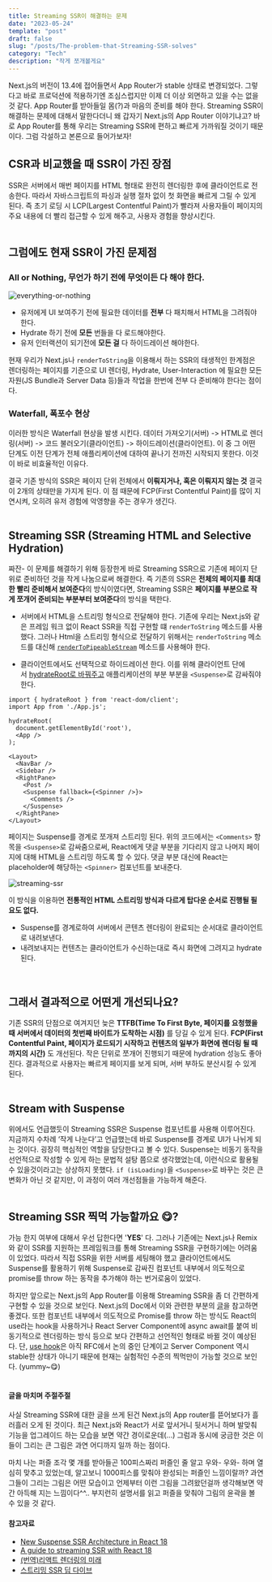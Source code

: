 ```yaml
---
title: Streaming SSR이 해결하는 문제
date: "2023-05-24"
template: "post"
draft: false
slug: "/posts/The-problem-that-Streaming-SSR-solves"
category: "Tech"
description: "작게 쪼개볼게요"
---
```

Next.js의 버전이 13.4에 접어들면서 App Router가 stable 상태로 변경되었다. 그렇다고 바로 프로덕션에 적용하기엔 조심스럽지만 이제 더 이상 외면하고 있을 수는 없을 것 같다. App Router를 받아들일 몸(?)과 마음의 준비를 해야 한다. Streaming SSR이 해결하는 문제에 대해서 말한다더니 왜 갑자기 Next.js의 App Router 이야기냐고? 바로 App Router를 통해 우리는 Streaming SSR에 편하고 빠르게 가까워질 것이기 때문이다. 그럼 각설하고 본론으로 들어가보자! 
## CSR과 비교했을 때 SSR이 가진 장점

SSR은 서버에서 매번 페이지를 HTML 형태로 완전히 렌더링한 후에 클라이언트로 전송한다. 따라서 자바스크립트의 파싱과 실행 절차 없이 첫 화면을 빠르게 그릴 수 있게 된다. 즉 초기 로딩 시 LCP(Largest Contentful Paint)가 빨라져 사용자들이 페이지의 주요 내용에 더 빨리 접근할 수 있게 해주고, 사용자 경험을 향상시킨다.
<br /><br />

## 그럼에도 현재 SSR이 가진 문제점
### All or Nothing, 무언가 하기 전에 무엇이든 다 해야 한다.
![everything-or-nothing](/media/everything-or-nothing.png)

- 유저에게 UI 보여주기 전에 필요한 데이터를 **전부** 다 패치해서 HTML을 그려줘야 한다.
- Hydrate 하기 전에 **모든** 번들을 다 로드해야한다.
- 유저 인터랙션이 되기전에 **모든 걸** 다 하이드레이션 해야한다.

현재 우리가 Next.js나 `renderToString`을 이용해서 하는 SSR의 태생적인 한계점은 렌더링하는 페이지를 기준으로 UI 렌더링, Hydrate, User-Interaction 에 필요한 모든 자원(JS Bundle과 Server Data 등)들과 작업을 한번에 전부 다 준비해야 한다는 점이다.

### Waterfall, 폭포수 현상

이러한 방식은 Waterfall 현상을 발생 시킨다. 데이터 가져오기(서버) -> HTML로 렌더링(서버) -> 코드 불러오기(클라이언트) -> 하이드레이션(클라이언트). 이 중 그 어떤 단계도 이전 단계가 전체 애플리케이션에 대하여 끝나기 전까진 시작되지 못한다. 이것이 바로 비효율적인 이유다.

결국 기존 방식의 SSR은 페이지 단위 전체에서 **이뤄지거나, 혹은 이뤄지지 않는 것** 결국 이 2개의 상태만을 가지게 된다. 이 점 때문에 FCP(First Contentful Paint)를 많이 지연시켜, 오히려 유저 경험에 악영향을 주는 경우가 생긴다.
<br /><br />

## Streaming SSR **(Streaming HTML and Selective Hydration)**

짜잔- 이 문제를 해결하기 위해 등장한게 바로 Streaming SSR으로 기존에 페이지 단위로 준비하던 것을 작게 나눔으로써 해결한다. 즉 기존의 SSR은 **전체의 페이지를 최대한 빨리 준비해서 보여준다**의 방식이였다면, Streaming SSR은 **페이지를 부분으로 작게 쪼개어 준비되는 부분부터 보여준다**의 방식을 택한다. 

- 서버에서 HTML을 스트리밍 형식으로 전달해야 한다. 기존에 우리는 Next.js와 같은 프레임 워크 없이 React SSR을 직접 구현할 떄 `renderToString` 메소드를 사용했다. 그러나 Html을 스트리밍 형식으로 전달하기 위해서는 `renderToString` 메소드를 대신해 [`renderToPipeableStream`](https://react.dev/reference/react-dom/server/renderToPipeableStream) 메소드를 사용해야 한다.

- 클라이언트에서도 선택적으로 하이드레이션 한다. 이를 위해 클라이언트 단에서 [hydrateRoot로 바꿔주고](https://github.com/reactwg/react-18/discussions/5) 애플리케이션의 부분 부분을 `<Suspense>`로 감싸줘야 한다.

```tsx
import { hydrateRoot } from 'react-dom/client';
import App from './App.js';

hydrateRoot(
  document.getElementById('root'),
  <App />
);

```


```tsx
<Layout>
  <NavBar />
  <Sidebar />
  <RightPane>
    <Post />
    <Suspense fallback={<Spinner />}>
      <Comments />
    </Suspense>
  </RightPane>
</Layout>
```

페이지는 Suspense를 경계로 쪼개져 스트리밍 된다. 위의 코드에서는 `<Comments>` 항목을 `<Suspense>`로 감싸줌으로써, React에게 댓글 부분을 기다리지 않고 나머지 페이지에 대해 HTML을 스트리밍 하도록 할 수 있다. 댓글 부분 대신에 React는 placeholder에 해당하는 `<Spinner>` 컴포넌트를 보내준다.

![streaming-ssr](/media/streaming-ssr.png)

이 방식을 이용하면 **전통적인 HTML 스트리밍 방식과 다르게 탑다운 순서로 진행될 필요도 없다.**

- Suspense를 경계로하여 서버에서 콘텐츠 렌더링이 완료되는 순서대로 클라이언트로 내려보낸다.
- 내려보내지는 컨텐츠는 클라이언트가 수신하는대로 즉시 화면에 그려지고 hydrate된다.
<br />

## 그래서 결과적으로 어떤게 개선되나요?

기존 SSR의 단점으로 여겨지던 늦은 **TTFB(Time To First Byte, 페이지를 요청했을 때 서버에서 데이터의 첫번째 바이트가 도착하는 시점)** 를 당길 수 있게 된다. **FCP(First Contentful Paint, 페이지가 로드되기 시작하고 컨텐츠의 일부가 화면에 렌더링 될 때 까지의 시간)** 도 개선된다. 작은 단위로 쪼개어 진행되기 때문에 hydration 성능도 좋아진다. 결과적으로 사용자는 빠르게 페이지를 보게 되며, 서버 부하도 분산시킬 수 있게 된다. 
<br /><br />


## Stream with Suspense

위에서도 언급했듯이 Streaming SSR은 Suspense 컴포넌트를 사용해 이루어진다. 지금까지 수차례 ‘작게 나눈다’고 언급했는데 바로 Suspense를 경계로 UI가 나뉘게 되는 것이다. 굉장히 핵심적인 역할을 담당한다고 볼 수 있다. 
Suspense는 비동기 동작을 선언적으로 작성할 수 있게 하는 문법적 설탕 쯤으로 생각했었는데, 이런식으로 활용될 수 있을것이라고는 상상하지 못했다. `if (isLoading)`을 `<Suspense>`로 바꾸는 것은 큰 변화가 아닌 것 같지만, 이 과정이 여러 개선점들을 가능하게 해준다.
<br /><br />

## Streaming SSR 찍먹 가능할까요 😋?
가능 한지 여부에 대해서 우선 답한다면 '**YES**' 다. 그러나 기존에는 Next.js나 Remix와 같이 SSR를 지원하는 프레임워크를 통해 Streaming SSR을 구현하기에는 어려움이 있었다. 따라서 직접 SSR을 위한 서버를 세팅해야 했고 클라이언트에서도 Suspense를 활용하기 위해 Suspense로 감싸진 컴포넌트 내부에서 의도적으로 promise를 throw 하는 동작을 추가해야 하는 번거로움이 있었다. 

하지만 앞으로는 Next.js의 App Router를 이용해 Streaming SSR을 좀 더 간편하게 구현할 수 있을 것으로 보인다. Next.js의 Doc에서 이와 관련한 부분의 [글](https://nextjs.org/docs/app/building-your-application/routing/loading-ui-and-streaming#streaming-with-suspense)을 참고하면 좋겠다. 또한 컴포넌트 내부에서 의도적으로 Promise를 throw 하는 방식도 React의 use라는 hook을 사용하거나 React Server Component에 async await를 붙여 비동기적으로 렌더링하는 방식 등으로 보다 간편하고 선언적인 형태로 바뀔 것이 예상된다. 단, [use hook](https://github.com/reactjs/rfcs/pull/229)은 아직 RFC에서 논의 중인 단계이고 Server Component 역시 stable한 상태가 아니기 때문에 현재는 실험적인 수준의 찍먹만이 가능할 것으로 보인다. (yummy~😋)
<br /><br />

#### 글을 마치며 주절주절
사실 Streaming SSR에 대한 글을 쓰게 된건 Next.js의 App router를 뜯어보다가 흘러흘러 오게 된 것이다. 최근 Next.js와 React가 서로 앞서거니 뒷서거니 하며 발맞춰 기능을 업그레이드 하는 모습을 보면 약간 경이로운데(...) 그럼과 동시에 궁금한 것은 이들이 그리는 큰 그림은 과연 어디까지 일까 하는 점이다.

마치 나는 퍼즐 조각 몇 개를 받아들곤 100피스짜리 퍼즐인 줄 알고 우와- 우와- 하며 열심히 맞추고 있었는데, 알고보니 1000피스를 맞춰야 완성되는 퍼즐인 느낌이랄까? 과연 그들이 그리는 그림은 어떤 모습이고 언제부터 이런 그림을 그려왔던걸까 생각해보면 약간 아득해 지는 느낌이다^^.. 부지런히 설명서를 읽고 퍼즐을 맞춰야 그림의 윤곽을 볼 수 있을 것 같다. 

#### 참고자료
* [New Suspense SSR Architecture in React 18](https://github.com/reactwg/react-18/discussions/37) 
* [A guide to streaming SSR with React 18](https://blog.logrocket.com/streaming-ssr-with-react-18/)
* [(번역)리액트 렌더링의 미래](https://junghan92.medium.com/%EB%B2%88%EC%97%AD-%EB%A6%AC%EC%95%A1%ED%8A%B8-%EB%A0%8C%EB%8D%94%EB%A7%81%EC%9D%98-%EB%AF%B8%EB%9E%98-5b7251bda66d)
* [스트리밍 SSR 딥 다이브](https://www.youtube.com/watch?v=9xl9X2pfHeI)